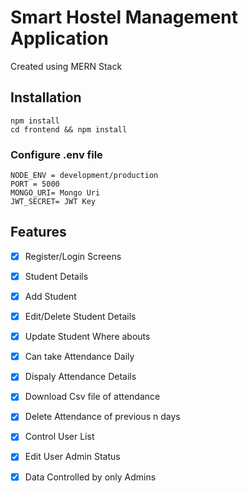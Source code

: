 # Smart Hostel Management Application

Created using MERN Stack 

## Installation

```
npm install
cd frontend && npm install
```

### Configure .env file

```
NODE_ENV = development/production
PORT = 5000
MONGO_URI= Mongo Uri
JWT_SECRET= JWT Key
```

## Features

- [x] Register/Login Screens
- [x] Student Details
- [x] Add Student
- [x] Edit/Delete Student Details
- [x] Update Student Where abouts
- [x] Can take Attendance Daily
- [x] Dispaly Attendance Details
- [x] Download Csv file of attendance
- [x] Delete Attendance of previous n days
- [x] Control User List
- [x] Edit User Admin Status
- [x] Data Controlled by only Admins



